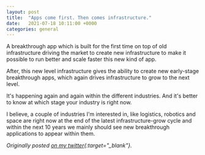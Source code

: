 ```yaml
---
layout: post
title:  "Apps come first. Then comes infrastructure."
date:   2021-07-18 10:11:00 +0000
categories: general
---
```


A breakthrough app which is built for the first time on top of old infrastructure driving the market to create new infrastructure to make it possible to run better and scale faster this new kind of app.

After, this new level infrastructure gives the ability to create new early-stage breakthrough apps, which again drives infrastructure to grow to the next level.

It's happening again and again within the different industries. And it's better to know at which stage your industry is right now.

I believe, a couple of industries I'm interested in, like logistics, robotics and space are right now at the end of the latest infrastructure-grow cycle and within the next 10 years we mainly should see new breakthrough applications to appear within them.

*Originally posted [on my twitter](https://twitter.com/dashtiev){:target="_blank"}.*